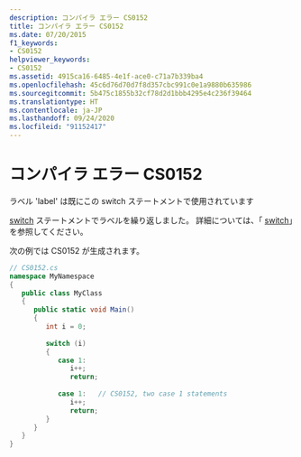 ```yaml
---
description: コンパイラ エラー CS0152
title: コンパイラ エラー CS0152
ms.date: 07/20/2015
f1_keywords:
- CS0152
helpviewer_keywords:
- CS0152
ms.assetid: 4915ca16-6485-4e1f-ace0-c71a7b339ba4
ms.openlocfilehash: 45c6d76d70d7f8d357cbc991c0e1a9880b635986
ms.sourcegitcommit: 5b475c1855b32cf78d2d1bbb4295e4c236f39464
ms.translationtype: HT
ms.contentlocale: ja-JP
ms.lasthandoff: 09/24/2020
ms.locfileid: "91152417"
---
```

# <a name="compiler-error-cs0152"></a>コンパイラ エラー CS0152

ラベル 'label' は既にこの switch ステートメントで使用されています  
  
 [switch](../language-reference/keywords/switch.md) ステートメントでラベルを繰り返しました。 詳細については、「 [switch](../language-reference/keywords/switch.md)」を参照してください。  
  
 次の例では CS0152 が生成されます。  
  
```csharp  
// CS0152.cs  
namespace MyNamespace  
{  
   public class MyClass  
   {  
      public static void Main()  
      {  
         int i = 0;  
  
         switch (i)  
         {  
            case 1:  
               i++;  
               return;  
  
            case 1:   // CS0152, two case 1 statements  
               i++;  
               return;  
         }  
      }  
   }  
}  
```
